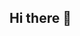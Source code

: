 ## Hi there 👋

<!--
**AdrianVictorThomasWhite/AdrianVictorThomasWhite** is a ✨ _special_ ✨ repository because its `README.md` (this file) appears on your GitHub profile.

- 🌱 I’m currently learning to code
-->
